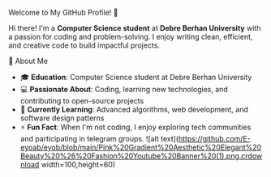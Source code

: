Welcome to My GitHub Profile! 🌟

Hi there! I'm a **Computer Science student** at **Debre Berhan University** with a passion for coding and problem-solving. I enjoy writing clean, efficient, and creative code to build impactful projects.

🚀 About Me

- 🎓 **Education**: Computer Science student at Debre Berhan University
- 💻 **Passionate About**: Coding, learning new technologies, and contributing to open-source projects
- 🌱 **Currently Learning**: Advanced algorithms, web development, and software design patterns
- ⚡ **Fun Fact**: When I'm not coding, I enjoy exploring tech communities and participating in telegram groups.
  ![alt text](https://github.com/E-eyoab/eyob/blob/main/Pink%20Gradient%20Aesthetic%20Elegant%20Beauty%20%26%20Fashion%20Youtube%20Banner%20(1).png.crdownload width=100,height=60)
